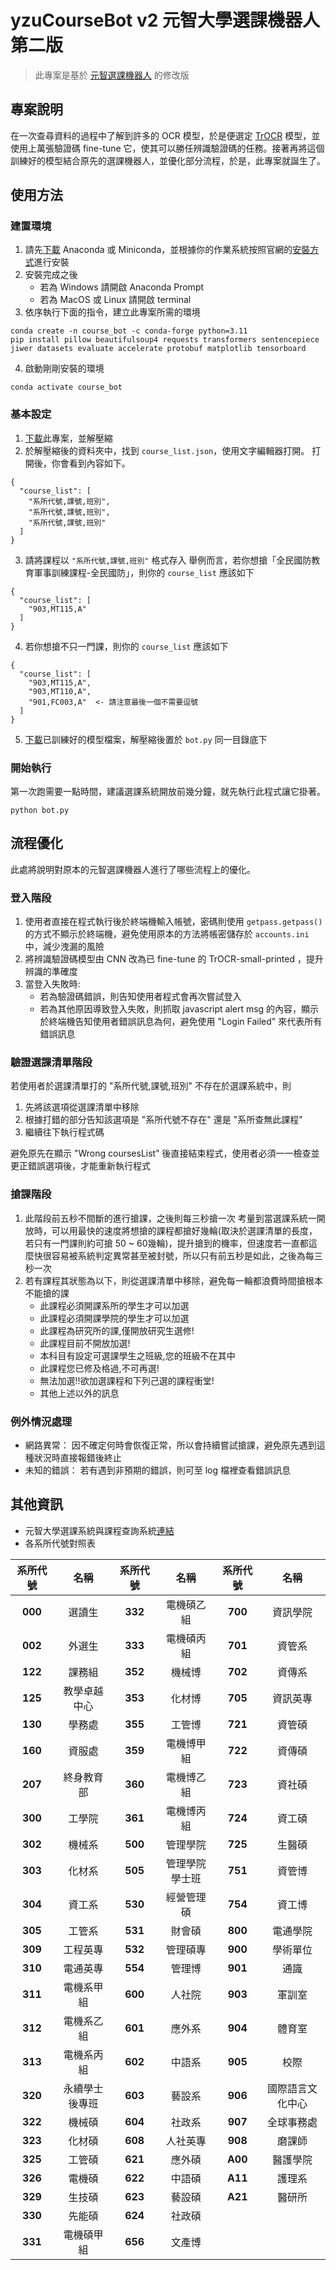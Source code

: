 # yzuCourseBot v2 元智大學選課機器人 第二版

> 此專案是基於 [元智選課機器人](https://github.com/Doem/yzuCourseBot) 的修改版

## 專案說明

在一次查尋資料的過程中了解到許多的 OCR 模型，於是便選定 [TrOCR](https://arxiv.org/abs/2109.10282) 模型，並使用上萬張驗證碼 fine-tune 它，使其可以勝任辨識驗證碼的任務。接著再將這個訓練好的模型結合原先的選課機器人，並優化部分流程，於是，此專案就誕生了。

## 使用方法

### 建置環境
1. 請先[下載](https://www.anaconda.com/download/success) Anaconda 或 Miniconda，並根據你的作業系統按照官網的[安裝方式](https://docs.anaconda.com/anaconda/install/)進行安裝
2. 安裝完成之後
    * 若為 Windows 請開啟 Anaconda Prompt
    * 若為 MacOS 或 Linux 請開啟 terminal
3. 依序執行下面的指令，建立此專案所需的環境
```bash=
conda create -n course_bot -c conda-forge python=3.11
pip install pillow beautifulsoup4 requests transformers sentencepiece jiwer datasets evaluate accelerate protobuf matplotlib tensorboard
```
4. 啟動剛剛安裝的環境
```bash!
conda activate course_bot
```


### 基本設定
1. [下載](https://github.com/sunsun8170/yzuCourseBotV2/archive/refs/heads/main.zip)此專案，並解壓縮
2. 於解壓縮後的資料夾中，找到 `course_list.json`，使用文字編輯器打開。
打開後，你會看到內容如下。
```json=
{
  "course_list": [
    "系所代號,課號,班別",
    "系所代號,課號,班別",
    "系所代號,課號,班別"
  ]
}
```
3. 請將課程以 `"系所代號,課號,班別"` 格式存入
舉例而言，若你想搶「全民國防教育軍事訓練課程-全民國防」，則你的 `course_list` 應該如下
```json=
{
  "course_list": [
    "903,MT115,A"
  ]
}
```
4. 若你想搶不只一門課，則你的 `course_list` 應該如下

```json=
{
  "course_list": [
    "903,MT115,A",
    "903,MT110,A",
    "901,FC003,A"  <- 請注意最後一個不需要逗號
  ]
}
```
5. [下載](https://drive.google.com/file/d/1_zEmTNjaevJnwrT7yxvuqtzvu7SfWvw-/view?usp=sharing)已訓練好的模型檔案，解壓縮後置於 `bot.py` 同一目錄底下

### 開始執行

第一次跑需要一點時間，建議選課系統開放前幾分鐘，就先執行此程式讓它掛著。
```bash!
python bot.py
```

## 流程優化

此處將說明對原本的元智選課機器人進行了哪些流程上的優化。

### 登入階段

1. 使用者直接在程式執行後於終端機輸入帳號，密碼則使用 `getpass.getpass()` 的方式不顯示於終端機，避免使用原本的方法將帳密儲存於 `accounts.ini` 中，減少洩漏的風險
2. 將辨識驗證碼模型由 CNN 改為已 fine-tune 的 TrOCR-small-printed ，提升辨識的準確度
3. 當登入失敗時:
    * 若為驗證碼錯誤，則告知使用者程式會再次嘗試登入
    * 若為其他原因導致登入失敗，則抓取 javascript alert msg 的內容，顯示於終端機告知使用者錯誤訊息為何，避免使用 "Login Failed" 來代表所有錯誤訊息

### 驗證選課清單階段

若使用者於選課清單打的 "系所代號,課號,班別" 不存在於選課系統中，則
1. 先將該選項從選課清單中移除
2. 根據打錯的部分告知該選項是 "系所代號不存在" 還是 "系所查無此課程"
3. 繼續往下執行程式碼

避免原先在顯示 "Wrong coursesList" 後直接結束程式，使用者必須一一檢查並更正錯誤選項後，才能重新執行程式

### 搶課階段

1. 此階段前五秒不間斷的進行搶課，之後則每三秒搶一次
考量到當選課系統一開放時，可以用最快的速度將想搶的課程都搶好幾輪(取決於選課清單的長度，若只有一門課則約可搶 50 ~ 60幾輪)，提升搶到的機率，但速度若一直都這麼快很容易被系統判定異常甚至被封號，所以只有前五秒是如此，之後為每三秒一次
2. 若有課程其狀態為以下，則從選課清單中移除，避免每一輪都浪費時間搶根本不能搶的課
    * 此課程必須開課系所的學生才可以加選
    * 此課程必須開課學院的學生才可以加選
    * 此課程為研究所的課,僅開放研究生選修!
    * 此課程目前不開放加選!
    * 本科目有設定可選課學生之班級,您的班級不在其中
    * 此課程您已修及格過,不可再選!
    * 無法加選!!欲加選課程和下列己選的課程衝堂!
    * 其他上述以外的訊息

### 例外情況處理

* 網路異常：
因不確定何時會恢復正常，所以會持續嘗試搶課，避免原先遇到這種狀況時直接報錯後終止
* 未知的錯誤：
若有遇到非預期的錯誤，則可至 log 檔裡查看錯誤訊息

## 其他資訊

* 元智大學選課系統與課程查詢系統[連結](https://isdna1.yzu.edu.tw/Cnstdsel/default.aspx)
* 各系所代號對照表

| **系所代號** 	|    **名稱**    	| **系所代號** 	|    **名稱**    	| 系所代號 	|     **名稱**     	|
|:------------:	|:--------------:	|:------------:	|:--------------:	|:--------:	|:----------------:	|
| **000**      	| 選讀生         	| **332**      	| 電機碩乙組     	| **700**  	| 資訊學院         	|
| **002**      	| 外選生         	| **333**      	| 電機碩丙組     	| **701**  	| 資管系           	|
| **122**      	| 課務組         	| **352**      	| 機械博         	| **702**  	| 資傳系           	|
| **125**      	| 教學卓越中心   	| **353**      	| 化材博         	| **705**  	| 資訊英專         	|
| **130**      	| 學務處         	| **355**      	| 工管博         	| **721**  	| 資管碩           	|
| **160**      	| 資服處         	| **359**      	| 電機博甲組     	| **722**  	| 資傳碩           	|
| **207**      	| 終身教育部     	| **360**      	| 電機博乙組     	| **723**  	| 資社碩           	|
| **300**      	| 工學院         	| **361**      	| 電機博丙組     	| **724**  	| 資工碩           	|
| **302**      	| 機械系         	| **500**      	| 管理學院       	| **725**  	| 生醫碩           	|
| **303**      	| 化材系         	| **505**      	| 管理學院學士班 	| **751**  	| 資管博           	|
| **304**      	| 資工系         	| **530**      	| 經營管理碩     	| **754**  	| 資工博           	|
| **305**      	| 工管系         	| **531**      	| 財會碩         	| **800**  	| 電通學院         	|
| **309**      	| 工程英專       	| **532**      	| 管理碩專       	| **900**  	| 學術單位         	|
| **310**      	| 電通英專       	| **554**      	| 管理博         	| **901**  	| 通識             	|
| **311**      	| 電機系甲組     	| **600**      	| 人社院         	| **903**  	| 軍訓室           	|
| **312**      	| 電機系乙組     	| **601**      	| 應外系         	| **904**  	| 體育室           	|
| **313**      	| 電機系丙組     	| **602**      	| 中語系         	| **905**  	| 校際             	|
| **320**      	| 永續學士後專班 	| **603**      	| 藝設系         	| **906**  	| 國際語言文化中心 	|
| **322**      	| 機械碩         	| **604**      	| 社政系         	| **907**  	| 全球事務處       	|
| **323**      	| 化材碩         	| **608**      	| 人社英專       	| **908**  	| 磨課師           	|
| **325**      	| 工管碩         	| **621**      	| 應外碩         	| **A00**  	| 醫護學院         	|
| **326**      	| 電機碩         	| **622**      	| 中語碩         	| **A11**  	| 護理系           	|
| **329**      	| 生技碩         	| **623**      	| 藝設碩         	| **A21**  	| 醫研所           	|
| **330**      	| 先能碩         	| **624**      	| 社政碩         	|          	|                  	|
| **331**      	| 電機碩甲組     	| **656**      	| 文產博         	|          	|                  	|